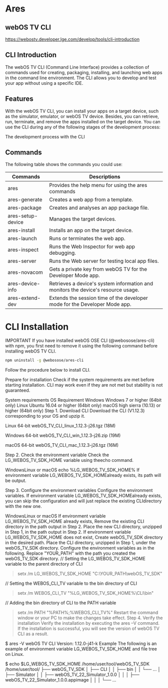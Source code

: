 # Ares

## webOS TV CLI

https://webostv.developer.lge.com/develop/tools/cli-introduction

## CLI Introduction

The webOS TV CLI (Command Line Interface) provides a collection of commands used for creating, packaging, installing, and launching web apps in the command line environment. The CLI allows you to develop and test your app without using a specific IDE.

## Features

With the webOS TV CLI, you can install your apps on a target device, such as the simulator, emulator, or webOS TV device. Besides, you can retrieve, run, terminate, and remove the apps installed on the target device. You can use the CLI during any of the following stages of the development process:

The development process with the CLI

## Commands

The following table shows the commands you could use:

| Commands          | Descriptions                                                                      |
| ----------------- | --------------------------------------------------------------------------------- |
| ares              | Provides the help menu for using the ares commands                                |
| ares-generate     | Creates a web app from a template.                                                |
| ares-package      | Creates and analyses an app package file.                                         |
| ares-setup-device | Manages the target devices.                                                       |
| ares-install      | Installs an app on the target device.                                             |
| ares-launch       | Runs or terminates the web app.                                                   |
| ares-inspect      | Runs the Web Inspector for web app debugging.                                     |
| ares-server       | Runs the Web server for testing local app files.                                  |
| ares-novacom      | Gets a private key from webOS TV for the Developer Mode app.                      |
| ares-device-info  | Retrieves a device's system information and monitors the device's resource usage. |
| ares-extend-dev   | Extends the session time of the developer mode for the Developer Mode app.        |

# CLI Installation

IMPORTANT
If you have installed webOS OSE CLI (@webosose/ares-cli) with npm, you first need to remove it using the following command before installing webOS TV CLI.

```bash
npm uninstall -g @webosose/ares-cli
```

Follow the procedure below to install CLI.

Prepare for installation
Check if the system requirements are met before starting installation. CLI may work even if they are not met but stability is not guaranteed.

System requirements
OS Requirement
Windows Windows 7 or higher (64bit only)
Linux Ubuntu 16.04 or higher (64bit only)
macOS high sierra (10.13) or higher (64bit only)
Step 1. Download CLI
Download the CLI (V1.12.3) corresponding to your OS and upzip it.

Linux 64-bit
webOS_TV_CLI_linux_1.12.3-j26.tgz (18M)

Windows 64-bit
webOS_TV_CLI_win_1.12.3-j26.zip (19M)

macOS 64-bit
webOS_TV_CLI_mac_1.12.3-j26.tgz (16M)

Step 2. Check the environment variable
Check the LG_WEBOS_TV_SDK_HOME variable using theecho command.

WindowsLinux or macOS
echo %LG_WEBOS_TV_SDK_HOME%
If environment variable LG_WEBOS_TV_SDK_HOMEalready exists, its path will be output.

Step 3. Configure the environment variables
Configure the environment variables. If environment variable LG_WEBOS_TV_SDK_HOMEalready exists, you can skip the configuration and will just replace the existing CLIdirectory with the new one.

WindowsLinux or macOS
If environment variable LG_WEBOS_TV_SDK_HOME already exists,
Remove the existing CLI directory in the path output in Step 2.
Place the new CLI directory, unzipped in Step 1, in the path output in Step 2.
If environment variable LG_WEBOS_TV_SDK_HOME does not exist,
Create webOS_TV_SDK directory in the desired path.
Place the CLI directory, unzipped in Step 1, under the webOS_TV_SDK directory.
Configure the environment variables as in the following. Replace "YOUR_PATH" with the path you created the webOS_TV_SDK directory.
// Setting the LG_WEBOS_TV_SDK_HOME variable to the parent directory of CLI

> setx /m LG_WEBOS_TV_SDK_HOME "C:\YOUR_PATH\webOS_TV_SDK"

// Setting the WEBOS_CLI_TV variable to the bin directory of CLI

> setx /m WEBOS_CLI_TV "%LG_WEBOS_TV_SDK_HOME%\CLI\bin"

// Adding the bin directory of CLI to the PATH variable

> setx /m PATH "%PATH%;%WEBOS_CLI_TV%"
> Restart the command window or your PC to make the changes take effect.
> Step 4. Verify the installation
> Verify the installation by executing the ares –V command. If the installation is successful, you will see the version of webOS TV CLI as a result.

$ ares -V
webOS TV CLI Version: 1.12.0-j41-k
Example
The following is an example of environment variable LG_WEBOS_TV_SDK_HOME and file tree on Linux.

$ echo $LG_WEBOS_TV_SDK_HOME
/home/user/tool/webOS_TV_SDK
/home/user/tool/
├── webOS_TV_SDK
│ ├── CLI
│ │ ├── bin
│ │ └── ...
│ ├── Simulator
│ │ ├── webOS_TV_22_Simulator_1.0.0
│ │ │ ├── webOS_TV_22_Simulator_1.0.0.appimage
│ │ │ └── ...
